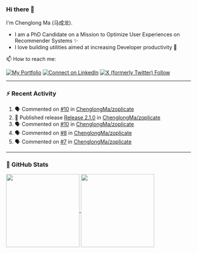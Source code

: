 ### Hi there 👋

I'm Chenglong Ma (马成龙). 

* I am a PhD Candidate on a Mission to Optimize User Experiences on Recommender Systems ✨
* I love building utilities aimed at increasing Developer productivity 💪 

📫 How to reach me:

[![My Portfolio](https://img.shields.io/badge/Visit_me_at-https://chenglongma.com-blue)](https://chenglongma.com)
[![Connect on LinkedIn](https://img.shields.io/badge/--linkedin?label=LinkedIn&logo=LinkedIn&style=social)](https://www.linkedin.com/in/machenglong/)
[![X (formerly Twitter) Follow](https://img.shields.io/twitter/follow/ChenglongM)](https://twitter.com/ChenglongM)

---

### :zap: Recent Activity

<!--START_SECTION:activity-->
1. 🗣 Commented on [#10](https://github.com/ChenglongMa/zoplicate/issues/10#issuecomment-1880314569) in [ChenglongMa/zoplicate](https://github.com/ChenglongMa/zoplicate)
2. 🚀 Published release [Release 2.1.0](https://github.com/ChenglongMa/zoplicate/releases/tag/2.1.0) in [ChenglongMa/zoplicate](https://github.com/ChenglongMa/zoplicate)
3. 🗣 Commented on [#10](https://github.com/ChenglongMa/zoplicate/issues/10#issuecomment-1879696207) in [ChenglongMa/zoplicate](https://github.com/ChenglongMa/zoplicate)
4. 🗣 Commented on [#8](https://github.com/ChenglongMa/zoplicate/issues/8#issuecomment-1879562333) in [ChenglongMa/zoplicate](https://github.com/ChenglongMa/zoplicate)
5. 🗣 Commented on [#7](https://github.com/ChenglongMa/zoplicate/issues/7#issuecomment-1879561820) in [ChenglongMa/zoplicate](https://github.com/ChenglongMa/zoplicate)
<!--END_SECTION:activity-->

---

### 🌱 GitHub Stats

<a href="https://github.com/ChenglongMa#-github-stats">
  <img height=200 align="center" src="https://github-readme-stats.vercel.app/api?username=ChenglongMa" />
</a>
<a href="https://github.com/ChenglongMa#-github-stats">
  <img height=200 align="center" src="https://github-readme-stats.vercel.app/api/top-langs?username=ChenglongMa&layout=compact&langs_count=8&card_width=320" />
</a>


<!--
**ChenglongMa/ChenglongMa** is a ✨ _special_ ✨ repository because its `README.md` (this file) appears on your GitHub profile.

Here are some ideas to get you started:

- 🔭 I’m currently working on ...
- 🌱 I’m currently learning ...
- 👯 I’m looking to collaborate on ...
- 🤔 I’m looking for help with ...
- 💬 Ask me about ...
- 📫 How to reach me: ...
- 😄 Pronouns: ...
- ⚡ Fun fact: ...

![Chenglong's GitHub stats](https://github-readme-stats.vercel.app/api?username=ChenglongMa&show_icons=true&count_private=true)

---

![Top Langs](https://github-readme-stats.vercel.app/api/top-langs/?username=ChenglongMa)

---
-->
